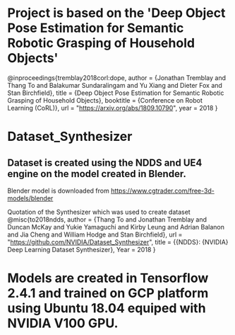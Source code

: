 # Project is based on the 'Deep Object Pose Estimation for Semantic Robotic Grasping of Household Objects'

@inproceedings{tremblay2018corl:dope,
    author = {Jonathan Tremblay and Thang To and Balakumar Sundaralingam and Yu Xiang and Dieter Fox and Stan Birchfield},
    title = {Deep Object Pose Estimation for Semantic Robotic Grasping of Household Objects},
    booktitle = {Conference on Robot Learning (CoRL)},
    url = "https://arxiv.org/abs/1809.10790",
    year = 2018
    }

# Dataset_Synthesizer

## Dataset is created using the NDDS and UE4 engine on the model created in Blender. 
Blender model is downloaded from https://www.cgtrader.com/free-3d-models/blender

Quotation of the Synthesizer which was used to create dataset
@misc{to2018ndds,
    author = {Thang To and Jonathan Tremblay and Duncan McKay and Yukie Yamaguchi and Kirby Leung 
            and Adrian Balanon and Jia Cheng and William Hodge and Stan Birchfield},
    url = "https://github.com/NVIDIA/Dataset_Synthesizer",
    title = {{NDDS}: {NVIDIA} Deep Learning Dataset Synthesizer},
    Year = 2018
    }
	
# Models are created in Tensorflow 2.4.1 and trained on GCP platform using Ubuntu 18.04 equiped with NVIDIA V100 GPU.
